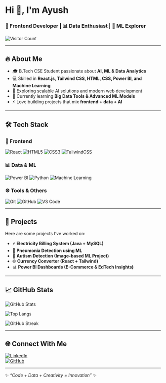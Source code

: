 # Hi 👋, I'm Ayush  
### 🚀 Frontend Developer | 📊 Data Enthusiast | 🤖 ML Explorer  

![Visitor Count](https://komarev.com/ghpvc/?username=Ayush8059&color=blue)

---

## 🔥 About Me
- 🎓 B.Tech CSE Student passionate about **AI, ML & Data Analytics**  
- 💻 Skilled in **React.js, Tailwind CSS, HTML, CSS, Power BI, and Machine Learning**  
- 🚀 Exploring scalable AI solutions and modern web development  
- 🌱 Currently learning **Big Data Tools & Advanced ML Models**  
- ⚡ Love building projects that mix **frontend + data + AI**  

---

## 🛠️ Tech Stack

### 🚀 Frontend
![React](https://img.shields.io/badge/React-20232A?style=for-the-badge&logo=react&logoColor=61DAFB)
![HTML5](https://img.shields.io/badge/HTML5-E34F26?style=for-the-badge&logo=html5&logoColor=white)
![CSS3](https://img.shields.io/badge/CSS3-1572B6?style=for-the-badge&logo=css3&logoColor=white)
![TailwindCSS](https://img.shields.io/badge/Tailwind_CSS-38B2AC?style=for-the-badge&logo=tailwind-css&logoColor=white)

### 📊 Data & ML
![Power BI](https://img.shields.io/badge/Power_BI-F2C811?style=for-the-badge&logo=powerbi&logoColor=black)
![Python](https://img.shields.io/badge/Python-3776AB?style=for-the-badge&logo=python&logoColor=white)
![Machine Learning](https://img.shields.io/badge/Machine%20Learning-FF6F00?style=for-the-badge&logo=tensorflow&logoColor=white)

### ⚙️ Tools & Others
![Git](https://img.shields.io/badge/Git-F05032?style=for-the-badge&logo=git&logoColor=white)
![GitHub](https://img.shields.io/badge/GitHub-100000?style=for-the-badge&logo=github&logoColor=white)
![VS Code](https://img.shields.io/badge/VSCode-0078D4?style=for-the-badge&logo=visualstudiocode&logoColor=white)

---

## 🚀 Projects
Here are some projects I’ve worked on:  
- ⚡ **Electricity Billing System (Java + MySQL)**  
- 🤖 **Pneumonia Detection using ML**  
- 🧠 **Autism Detection (Image-based ML Project)**  
- 🌐 **Currency Converter (React + Tailwind)**  
- 📊 **Power BI Dashboards (E-Commerce & EdTech Insights)**  

---

## 📈 GitHub Stats
![GitHub Stats](https://github-readme-stats.vercel.app/api?username=Ayush8059&show_icons=true&theme=radical)  

![Top Langs](https://github-readme-stats.vercel.app/api/top-langs/?username=Ayush8059&layout=compact&theme=radical)  

![GitHub Streak](https://streak-stats.demolab.com/?user=Ayush8059&theme=radical)

---

## 🌐 Connect With Me
[![LinkedIn](https://img.shields.io/badge/LinkedIn-0077B5?style=for-the-badge&logo=linkedin&logoColor=white)](https://www.linkedin.com/in/ayush-raj-72633b2ba/)  
[![GitHub](https://img.shields.io/badge/GitHub-000000?style=for-the-badge&logo=github&logoColor=white)](https://github.com/Ayush8059)  

---
✨ *“Code + Data + Creativity = Innovation”* ✨
